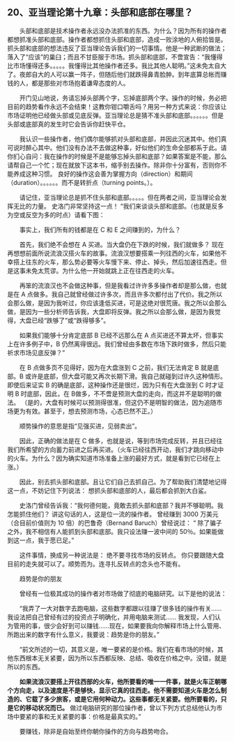 ## 20、亚当理论第十九章：头部和底部在哪里？

　　头部和底部是技术操作者永远没办法抓准的东西。为什么？因为所有的操作者都想抓准头部和底部。操作者都想抓住头部和底部，造成一败涂地的人俯拾皆是。抓头部和底部的想法违反了亚当理论告诉我们的一切事情。他是一种武断的做法；落入了“应该”的巢臼；而且不甘臣服于市场。抓头部和底部，不啻宣告：“我懂得比市场懂得还多。。。。。我懂得比其他操作者还多。我比其他人聪明。”这未免太自大了。夜郎自大的人可以赢一阵子，但随后他们就跌得鼻青脸肿。到年底算总帐而赚钱的人，都是那些对市场抱着谦卑态度的人。

　　开门见山地说，务请忘掉头部两个字，忘掉底部两个字。操作的时候，务必把目前的趋势看作永远不会结束！这教你钳口嚼舌吗？用另一种方式来说：你应该让市场证明他已经做头部或见底反弹。亚当理论总是猜不准头部和底部。。。。。。但是头部或底部真的发生时它会告诉你赶快平仓。

　　我认识一些操作者，他们偶尔能够抓对头部和底部，并因此沉迷其中。他们真可说时醉心其中。他们没有办法不去做这种事，好似他们的生命全部都系于此。请你扪心自问：我在操作的时候是不是能够忘掉头部和底部？如果答案是不能，那么请帮自己一个忙；现在就放下这本书，缩手别去操作。除非你十分富有，否则你不能养成这种习惯。 良好的操作这会善为掌握方向（direction）和期间（duration）。。。。。。而不是转折点（turning points。）。

　　请记住，亚当理论总是抓不住头部和底部。。。。。但在两者之间，亚当理论会发挥无比的力量。 史洛门非常坚持这一点！ “我们来谈谈头部和底部。（也就是反多为空或反空为多的时点）请看下图：



　　事实上，我们所有的钱都是在 C 和 E 之间赚到的，为什么？

　　首先，我们绝不会想在 A 买进。当大盘仍在下跌的时候，我们就做多？ 现在再想想前面所说流浪汉搭火车的故事。流浪汉想要搭乘一列往西的火车，如果他不幸搭上往东的火车，那么势必要等火车慢下来、停止、掉头，然后加速往西走。但是这事未免太荒谬。为什么他一开始就跳上正在往西走的火车。

　　再笨的流浪汉也不会做这种事，但是我看过许许多多操作者却是那么做，也就是在 A 点做多。我自己就曾经做过许多次，而且许多次都付出了代价。我之所以会那么做，是因为我听过，你应该逢低买进，可是这绝对很荒唐。我之所以会那么做，是因为一些分析师告诉我，大盘即将反弹。我之所以会那么做，是因为我觉得，大盘已经“跌够了”或“跌得够多”。

　　如果我们能够十分肯定底部 B 已经不远那么在 A 点买进还不算太坏，但事实上在许多例子中，B 仍然离得很远。我们曾经由多数在市场下跌时做多，然后只能祈求市场见底反弹？”

　　在 B 点做多页不见得好，因为在大盘涨到 C 之前，我们无法肯定 B 就是底部。B 或许是底部，但大盘可能又再次长期下滑。我自己就碰到过许久这种情形。 即使后来证实 B 的确是底部，这种操作还是很烂，因为只有在大盘涨到 C 时才证明 B 时底部，因此，在 B做多，不不啻是预测大盘的走向，而这并不是聪明的做法。 （是的，大盘有时候可以预测得很准，但这仍不是明智的做法，因为追随市场更为有效。甚至于，想去预测市场，心态已然不正。）

　　顺势操作的意思是指“见强买进，见弱卖出”。

　　因此，正确的做法是在 C 做多，也就是说，等到市场完成反转，并且已经往我们所希望的方向蓄力前进之后再买进。（火车已经往西开动，我们才跳向移动中的火车。为什么？因为确实知道市场准备上涨的最好方式，就是看到它已经在上涨。）

　　因此，别去抓头部和底部。且让它们自己去抓自己。为了帮助我们清楚地记得这一点，不妨记住下列说法： 想抓头部和底部的人，最后都会抓到大白鲨。

　　史洛门曾经告诉我：“我何德何能，竟敢去抓头部和底部？我并不够聪明。我怎能抓住他们？ 讲这句话的人，这是位一流的操作者。 曾经赚到 3000 万美元（合目前价值则为 10 倍）的巴鲁奇（Bernand Baruch）曾经说过： “ 除了骗子之外，我不相信有人能抓到头部和底部。我只设法赚一波中间的 50％。如果能做到这一点，我于愿已足。”

　　这件事情，换成另一种说法是： 绝不要寻找市场的反转点。 你只要跟随大盘目前的走失就可以了。顺势而为。连寻扎反转点的念头也不能有。

　　趋势是你的朋友

　　曾经有一位极其成功的操作者对市场做了彻底的电脑研究。以下是他的说法：

　　“我弄了一大对数字去跑电脑，这些数字都跟以往赚了很多钱的操作有关……我设法把自己曾经有过的投资点子明确化，并用电脑来测试…… 我发现，人们认为管用的事，很少会好到可以赚钱……现在，如果要我向你解释市场上什么管用、所跑出来的数字有什么意义，我要说：趋势是你的朋友。”

　　“前文所述的一切，其意义是，唯一要紧的是价格。我们在看市场的时候，其他东西根本无关紧要，因为所以东西都反映、总结、吸收在价格之中。没错，就是所以的东西。

　　**如果流浪汉要搭上开往西部的火车，他所要看的唯一一件事，就是火车正朝哪个方向走，以及速度是不是够快，显示它真的往西走。他不需要知道火车是怎么制造的、它载了多少旅客，或是它用何种动力。这些事都无关紧要。他所要看的，只是它的移动状况而已。** 做过电脑研究的那位操作者，曾以下列方式总结他认为市场中要紧的事和无关紧要的事：价格是最真实的。”

　　要赚钱，除非是自始至终你朝你操作的方向与趋势吻合。
